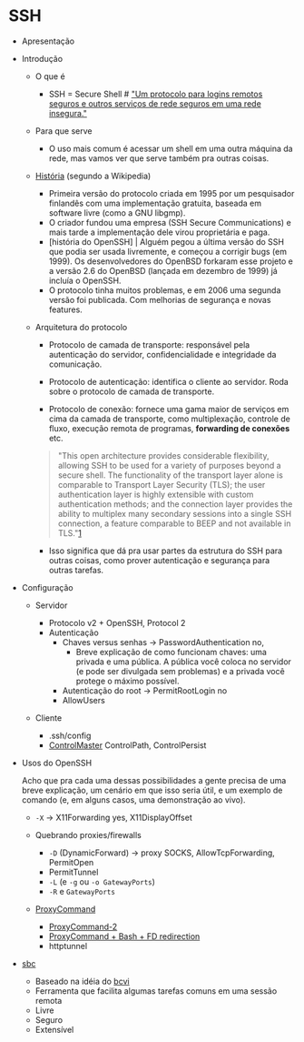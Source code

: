SSH
===

- Apresentação

- Introdução
    - O que é
        - SSH = Secure Shell # ["Um protocolo para logins remotos seguros e
          outros serviços de rede seguros em uma rede insegura."][RFC4521]
    - Para que serve
        - O uso mais comum é acessar um shell em uma outra máquina da rede, mas
          vamos ver que serve também pra outras coisas.

    - [História][hist] (segundo a Wikipedia)
        - Primeira versão do protocolo criada em 1995 por um pesquisador
          finlandês com uma implementação gratuita, baseada em software livre
          (como a GNU libgmp).
        - O criador fundou uma empresa (SSH Secure Communications) e mais tarde
          a implementação dele virou proprietária e paga.
        - [história do OpenSSH] | Alguém pegou a última versão do SSH que podia
          ser usada livremente, e começou a corrigir bugs (em 1999). Os
          desenvolvedores do OpenBSD forkaram esse projeto e a versão 2.6 do
          OpenBSD (lançada em dezembro de 1999) já incluía o OpenSSH.
        - O protocolo tinha muitos problemas, e em 2006 uma segunda versão foi
          publicada. Com melhorias de segurança e novas features.

    - Arquitetura do protocolo

        - Protocolo de camada de transporte: responsável pela autenticação do
          servidor, confidencialidade e integridade da comunicação.

        - Protocolo de autenticação: identifica o cliente ao servidor. Roda
          sobre o protocolo de camada de transporte.

        - Protocolo de conexão: fornece uma gama maior de serviços em cima da
          camada de transporte, como multiplexação, controle de fluxo, execução
          remota de programas, __forwarding de conexões__ etc.

        > "This open architecture provides considerable flexibility, allowing
        > SSH to be used for a variety of purposes beyond a secure shell. The
        > functionality of the transport layer alone is comparable to Transport
        > Layer Security (TLS); the user authentication layer is highly
        > extensible with custom authentication methods; and the connection
        > layer provides the ability to multiplex many secondary sessions into
        > a single SSH connection, a feature comparable to BEEP and not
        > available in TLS."[1][wikipedia-arquitetura]

        - Isso significa que dá pra usar partes da estrutura do SSH para outras
          coisas, como prover autenticação e segurança para outras tarefas.


- Configuração
    - Servidor
        - Protocolo v2 + OpenSSH, Protocol 2
        - Autenticação
            - Chaves versus senhas -> PasswordAuthentication no,
                - Breve explicação de como funcionam chaves: uma privada e uma
                  pública.  A pública você coloca no servidor (e pode ser
                  divulgada sem problemas) e a privada você protege o máximo
                  possível.
            - Autenticação do root -> PermitRootLogin no
            - AllowUsers

    - Cliente
        - .ssh/config
        - [ControlMaster][ControlMaster]
          ControlPath, ControlPersist


- Usos do OpenSSH

    Acho que pra cada uma dessas possibilidades a gente precisa de uma breve
    explicação, um cenário em que isso seria útil, e um exemplo de comando (e,
    em alguns casos, uma demonstração ao vivo).

    - `-X` -> X11Forwarding yes, X11DisplayOffset

    - Quebrando proxies/firewalls
        - `-D` (DynamicForward) -> proxy SOCKS, AllowTcpForwarding, PermitOpen
        - PermitTunnel
        - `-L` (e `-g` ou `-o GatewayPorts`)
        - `-R` e `GatewayPorts`

    - [ProxyCommand][ProxyCommand-1]
        - [ProxyCommand-2]
        - [ProxyCommand + Bash + FD redirection][ProxyCommand-3]
        - httptunnel

- [sbc][bcvi]
  - Baseado na idéia do [bcvi][bcvi]
  - Ferramenta que facilita algumas tarefas comuns em uma sessão remota
  - Livre
  - Seguro
  - Extensível



[hist]: https://en.wikipedia.org/wiki/Secure_Shell#History_and_development
[batch]: http://www.thegeekstuff.com/2009/10/how-to-execute-ssh-and-scp-in-batch-mode-only-when-passwordless-login-is-enabled/
[wikipedia-arquitetura]: https://en.wikipedia.org/wiki/Secure_Shell#Architecture
[ControlMaster]: http://sshmenu.sourceforge.net/articles/transparent-mulithop.html
[bcvi]: http://sshmenu.sourceforge.net/articles/bcvi/
[sbc]: https://github.com/turicas/sbc
[ProxyCommand-1]: http://www.undeadly.org/cgi?action=article&sid=20070925181947
[ProxyCommand-2]: http://www.statusq.org/archives/2008/07/03/1916/
[ProxyCommand-3]: http://unix.stackexchange.com/questions/19604/all-about-ssh-proxycommand#19607
[openssh-hist]: http://openssh.com/history.html
[RFC4521]: https://tools.ietf.org/html/rfc4251
